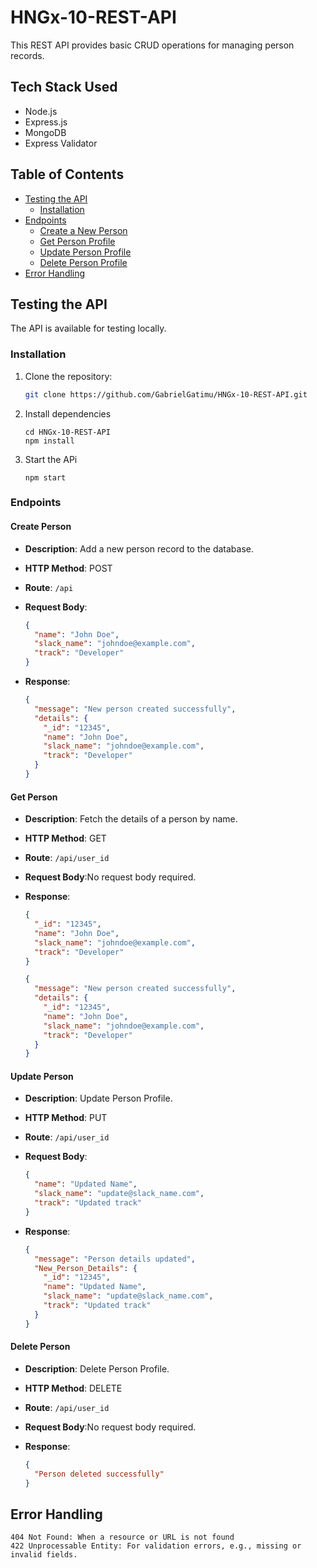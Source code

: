 # HNGx-10-REST-API

This REST API provides basic CRUD operations for managing person records.

## Tech Stack Used

- Node.js
- Express.js
- MongoDB
- Express Validator

## Table of Contents

- [Testing the API](#testing-the-api)
  - [Installation](#installation)
- [Endpoints](#endpoints)
  - [Create a New Person](#create-person)
  - [Get Person Profile](#get-person)
  - [Update Person Profile](#update-person)
  - [Delete Person Profile](#delete-person)
- [Error Handling](#error-handling)

## Testing the API

The API is available for testing locally.

### Installation

1. Clone the repository:

   ```bash
   git clone https://github.com/GabrielGatimu/HNGx-10-REST-API.git
   ```

2. Install dependencies
   ```
   cd HNGx-10-REST-API
   npm install
   ```
3. Start the APi

   ```
   npm start
   ```

### Endpoints

#### Create Person

- **Description**: Add a new person record to the database.
- **HTTP Method**: POST
- **Route**: `/api`

- **Request Body**:

  ```json
  {
    "name": "John Doe",
    "slack_name": "johndoe@example.com",
    "track": "Developer"
  }
  ```

- **Response**:
  ```json
  {
    "message": "New person created successfully",
    "details": {
      "_id": "12345",
      "name": "John Doe",
      "slack_name": "johndoe@example.com",
      "track": "Developer"
    }
  }
  ```

#### Get Person

- **Description**: Fetch the details of a person by name.
- **HTTP Method**: GET
- **Route**: `/api/user_id`
- **Request Body**:No request body required.

- **Response**:

  ```json
  {
    "_id": "12345",
    "name": "John Doe",
    "slack_name": "johndoe@example.com",
    "track": "Developer"
  }
  ```

  ```json
  {
    "message": "New person created successfully",
    "details": {
      "_id": "12345",
      "name": "John Doe",
      "slack_name": "johndoe@example.com",
      "track": "Developer"
    }
  }
  ```

#### Update Person

- **Description**: Update Person Profile.
- **HTTP Method**: PUT
- **Route**: `/api/user_id`

- **Request Body**:

  ```json
  {
    "name": "Updated Name",
    "slack_name": "update@slack_name.com",
    "track": "Updated track"
  }
  ```

- **Response**:
  ```json
  {
    "message": "Person details updated",
    "New_Person_Details": {
      "_id": "12345",
      "name": "Updated Name",
      "slack_name": "update@slack_name.com",
      "track": "Updated track"
    }
  }
  ```

#### Delete Person

- **Description**: Delete Person Profile.
- **HTTP Method**: DELETE
- **Route**: `/api/user_id`
- **Request Body**:No request body required.

- **Response**:
  ```json
  {
    "Person deleted successfully"
  }
  ```

## Error Handling

```
404 Not Found: When a resource or URL is not found
422 Unprocessable Entity: For validation errors, e.g., missing or invalid fields.
```
